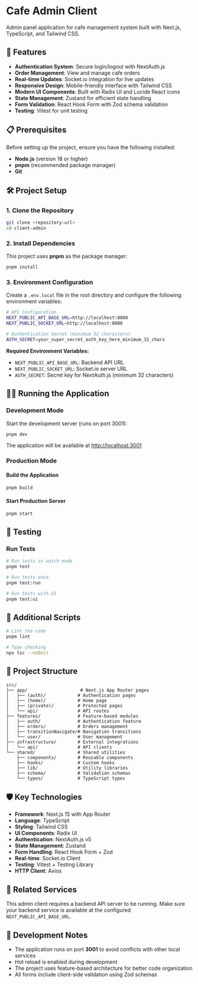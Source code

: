 # Cafe Admin Client

Admin panel application for cafe management system built with Next.js, TypeScript, and Tailwind CSS.

## 🚀 Features

- **Authentication System**: Secure login/logout with NextAuth.js
- **Order Management**: View and manage cafe orders
- **Real-time Updates**: Socket.io integration for live updates
- **Responsive Design**: Mobile-friendly interface with Tailwind CSS
- **Modern UI Components**: Built with Radix UI and Lucide React icons
- **State Management**: Zustand for efficient state handling
- **Form Validation**: React Hook Form with Zod schema validation
- **Testing**: Vitest for unit testing

## 📋 Prerequisites

Before setting up the project, ensure you have the following installed:

- **Node.js** (version 18 or higher)
- **pnpm** (recommended package manager)
- **Git**

## 🛠️ Project Setup

### 1. Clone the Repository

```bash
git clone <repository-url>
cd client-admin
```

### 2. Install Dependencies

This project uses **pnpm** as the package manager:

```bash
pnpm install
```

### 3. Environment Configuration

Create a `.env.local` file in the root directory and configure the following environment variables:

```bash
# API Configuration
NEXT_PUBLIC_API_BASE_URL=http://localhost:8000
NEXT_PUBLIC_SOCKET_URL=http://localhost:8000

# Authentication Secret (minimum 32 characters)
AUTH_SECRET=your_super_secret_auth_key_here_minimum_32_chars
```

**Required Environment Variables:**

- `NEXT_PUBLIC_API_BASE_URL`: Backend API URL
- `NEXT_PUBLIC_SOCKET_URL`: Socket.io server URL
- `AUTH_SECRET`: Secret key for NextAuth.js (minimum 32 characters)

## 🏃‍♂️ Running the Application

### Development Mode

Start the development server (runs on port 3001):

```bash
pnpm dev
```

The application will be available at [http://localhost:3001](http://localhost:3001)

### Production Mode

#### Build the Application

```bash
pnpm build
```

#### Start Production Server

```bash
pnpm start
```

## 🧪 Testing

### Run Tests

```bash
# Run tests in watch mode
pnpm test

# Run tests once
pnpm test:run

# Run tests with UI
pnpm test:ui
```

## 🔧 Additional Scripts

```bash
# Lint the code
pnpm lint

# Type checking
npx tsc --noEmit
```

## 📁 Project Structure

```
src/
├── app/                    # Next.js App Router pages
│   ├── (auth)/            # Authentication pages
│   ├── (home)/            # Home page
│   ├── (private)/         # Protected pages
│   └── api/               # API routes
├── features/              # Feature-based modules
│   ├── auth/              # Authentication feature
│   ├── orders/            # Orders management
│   ├── transitionNavigate/# Navigation transitions
│   └── user/              # User management
├── infrastructure/        # External integrations
│   └── api/               # API clients
└── shared/                # Shared utilities
    ├── components/        # Reusable components
    ├── hooks/             # Custom hooks
    ├── lib/               # Utility libraries
    ├── schema/            # Validation schemas
    └── types/             # TypeScript types
```

## 🛡️ Key Technologies

- **Framework**: Next.js 15 with App Router
- **Language**: TypeScript
- **Styling**: Tailwind CSS
- **UI Components**: Radix UI
- **Authentication**: NextAuth.js v5
- **State Management**: Zustand
- **Form Handling**: React Hook Form + Zod
- **Real-time**: Socket.io Client
- **Testing**: Vitest + Testing Library
- **HTTP Client**: Axios

## 🔗 Related Services

This admin client requires a backend API server to be running. Make sure your backend service is available at the configured `NEXT_PUBLIC_API_BASE_URL`.

## 📝 Development Notes

- The application runs on port **3001** to avoid conflicts with other local services
- Hot reload is enabled during development
- The project uses feature-based architecture for better code organization
- All forms include client-side validation using Zod schemas
